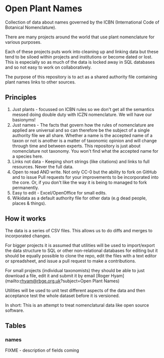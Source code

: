 # Open Plant Names

Collection of data about names governed by the ICBN (International Code of Botanical Nomenclature).

There are many projects around the world that use plant nomenclature for various purposes.

Each of these projects puts work into cleaning up and linking data but these tend to be siloed within projects
and institutions or become dated or lost. This is especially so as much of the data is locked away in SQL databases and so not
easy to work on collaboratively.

The purpose of this repository is to act as a shared authority file containing plant names links to other sources.

## Principles

1. Just plants - focussed on ICBN rules so we don't get all the semantics messed doing double duty with ICZN nomenclature. We will have our basionyms!
1. Just names - The facts that govern how the rules of nomenclature are applied are universal and so can therefore be the subject of a single authority file we all share. Whether a name is the accepted name of a taxon or not is another is a matter of taxonomic opinion and will change through time and between experts. This repository is just about nomenclature not taxonomy. You won't find what the accepted name for a species here. 
1. Links not data - Keeping short strings (like citations) and links to full resources. Never the full data.
1. Open to read AND write. Not only CC-0 but the ability to fork on GitHub and to issue Pull requests for your improvements to be incorporated into the core. Or, if you don't like the way it is being to managed to  fork permanently.
1. Easy to edit - Excel/OpenOffice for small edits.
1. Wikidata as a default authority file for other data (e.g dead people, places & things).

## How it works

The data is a series of CSV files. This allows us to do diffs and merges to incorporated changes.

For bigger projects it is assumed that utilities will be used to import/export the data structure to SQL or other non-relational databases for editing but it should be
equally possible to clone the repo, edit the files with a text editor or spreadsheet, and issue a pull request to make a contributions.

For small projects (individual taxonomists) they should be able to just download a file, edit it and submit it by email [Roger Hyam](mailto:rhyam@rbge.org.uk?subject=Open Plant Names)

Utilities will be used to unit test different aspects of the data and then acceptance test the whole dataset before it is versioned.

In short: This is an attempt to treat nomenclatural data like open source software.

## Tables

### names

FIXME - description of fields coming





